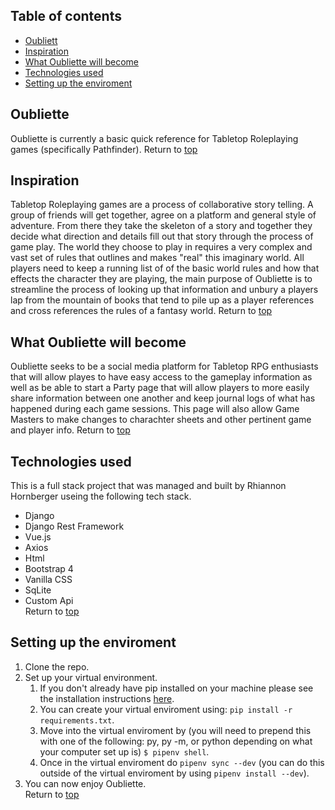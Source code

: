 ## Table of contents

* [Oubliett](#Oubliette)
* [Inspiration](#Inspiration)
* [What Oubliette will become](#What-Oubliette-will-become)
* [Technologies used](#Technologies-used)
* [Setting up the enviroment](#Setting-up-the-enviroment)

## Oubliette

Oubliette is currently a basic quick reference for Tabletop Roleplaying games (specifically Pathfinder). Return to [top](#Table-of-contents)



## Inspiration

Tabletop Roleplaying games are a process of collaborative story telling. A group of friends will get together, agree on a platform and general style of adventure. From there they take the skeleton of a story and together they decide what direction and details fill out that story through the process of game play. The world they choose to play in requires a very complex and vast set of rules that outlines and makes "real" this imaginary world. All players need to keep a running list of of the basic world rules and how that effects the character they are playing, the main purpose of Oubliette is to streamline the process of looking up that information and unbury a players lap from the mountain of books that tend to pile up as a player references and cross references the rules of a fantasy world.  Return to [top](#Table-of-contents)

## What Oubliette will become

Oubliette seeks to be a social media platform for Tabletop RPG enthusiasts that will allow playes to have easy access to the gameplay information as well as be able to start a Party page that will allow players to more easily share information between one another and keep journal logs of what has happened during each game sessions. This page will also allow Game Masters to make changes to charachter sheets and other pertinent game and player info.   Return to [top](#Table-of-contents)


## Technologies used 
This is a full stack project that was managed and built by Rhiannon Hornberger useing the following tech stack.
* Django
* Django Rest Framework
* Vue.js
* Axios 
* Html
* Bootstrap 4
* Vanilla CSS
* SqLite
* Custom Api   
Return to [top](#Table-of-contents)

## Setting up the enviroment

1. Clone the repo.
2. Set up your virtual environment.
    1. If you don't already have pip installed on your machine please see the installation instructions [here](https://pip.pypa.io/en/stable/installing/). 
    2. You can create your virtual enviroment using: `pip install -r requirements.txt`.
    3. Move into the virtual enviroment by (you will need to prepend this with one of the following: py, py -m, or python depending on what your computer set up is) `$ pipenv shell`.
    4. Once in the virtual enviroment do `pipenv sync --dev` (you can do this outside of the virtual enviroment by using `pipenv install --dev`).
3. You can now enjoy Oubliette.  
Return to [top](#Table-of-contents)




